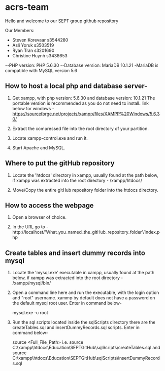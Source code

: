 # acrs-team
Hello and welcome to our SEPT group github repository

Our Members:
- Steven Korevaar   s3544280
- Asli Yoruk s3503519
- Ryan Tran s3201690
- Christine Huynh s3438653


--PHP version: PHP 5.6.30
--Database version:	MariaDB 10.1.21
	-MariaDB is compatible with MySQL version 5.6


	
How to host a local php and database server-
---------------------------------------------------------------------
1.	Get xampp, with php version: 5.6.30 and database version: 10.1.21
	The portable version is recommended as you do not need to install.
	link below for windows -
https://sourceforge.net/projects/xampp/files/XAMPP%20Windows/5.6.30/
	
2.	Extract the compressed file into the root directory of your 
partition.

3.	Locate xampp-control.exe and run it.

4.	Start Apache and MySQL.



Where to put the gitHub repository
---------------------------------------------------------------------
1.	Locate the 'htdocs' directory in xampp, usually found at the path
	below, if xampp was extracted into the root directory -
	/xampp/htdocs/

2.	Move/Copy the entire gitHub repository folder into the htdocs
	directory.
	

	
How to access the webpage
---------------------------------------------------------------------
1.	Open a browser of choice.

2.	In the URL go to -
http://localhost/'What_you_named_the_gitHub_repository_folder'/index.php



Create tables and insert dummy records into mysql
---------------------------------------------------------------------
1.	Locate the 'mysql.exe' executable in xampp, usually found at the 
	path below, if xampp was extracted into the root directory -
	/xampp/mysql/bin/
	
2.	Open a command line here and run the executable, with the 
	login option and "root" username.
	xammp by default does not have a password on the default mysql root
	user. 
	Enter in command below-
	
	mysql.exe -u root
	
4.	Run the sql scripts located inside the sqlScripts directory 
	there are the createTables.sql and insertDummyRecords.sql 
	scripts.
	Enter in command below-
	
	source <Full_File_Path>
	i.e.
	source C:\xampp\htdocs\Education\SEPTGitHub\sqlScripts\createTables.sql
	and 
	source C:\xampp\htdocs\Education\SEPTGitHub\sqlScripts\insertDummyRecords.sql